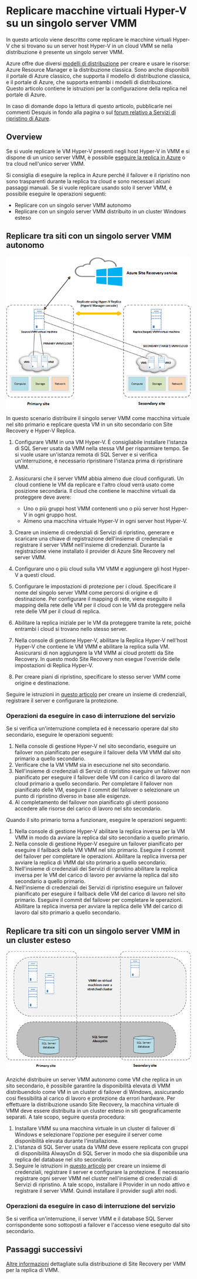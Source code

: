 
<properties
	pageTitle="Azure Site Recovery: Replicare macchine virtuali Hyper-V su un singolo server VMM | Microsoft Azure"
	description="In questo articolo viene descritto come replicare le macchine virtuali Hyper-V se si ha un singolo server VMM."
	services="site-recovery"
	documentationCenter=""
	authors="rayne-wiselman"
	manager="jwhit"
	editor=""/>

<tags
	ms.service="site-recovery"
	ms.devlang="na"
	ms.topic="article"
	ms.tgt_pltfrm="na"
	ms.workload="backup-recovery"
	ms.date="08/24/2016"
	ms.author="raynew"/>

#  Replicare macchine virtuali Hyper-V su un singolo server VMM

In questo articolo viene descritto come replicare le macchine virtuali Hyper-V che si trovano su un server host Hyper-V in un cloud VMM se nella distribuzione è presente un singolo server VMM.

Azure offre due diversi [modelli di distribuzione](../resource-manager-deployment-model.md) per creare e usare le risorse: Azure Resource Manager e la distribuzione classica. Sono anche disponibili il portale di Azure classico, che supporta il modello di distribuzione classica, e il portale di Azure, che supporta entrambi i modelli di distribuzione. Questo articolo contiene le istruzioni per la configurazione della replica nel portale di Azure.


In caso di domande dopo la lettura di questo articolo, pubblicarle nei commenti Desquis in fondo alla pagina o sul [forum relativo a Servizi di ripristino di Azure](https://social.msdn.microsoft.com/forums/azure/home?forum=hypervrecovmgr).

## Overview

Se si vuole replicare le VM Hyper-V presenti negli host Hyper-V in VMM e si dispone di un unico server VMM, è possibile [eseguire la replica in Azure](site-recovery-vmm-to-azure.md) o tra cloud nell'unico server VMM.

Si consiglia di eseguire la replica in Azure perché il failover e il ripristino non sono trasparenti durante la replica tra cloud e sono necessari alcuni passaggi manuali. Se si vuole replicare usando solo il server VMM, è possibile eseguire le operazioni seguenti:

- Replicare con un singolo server VMM autonomo
- Replicare con un singolo server VMM distribuito in un cluster Windows esteso


## Replicare tra siti con un singolo server VMM autonomo

![Server VMM virtuale autonomo](./media/site-recovery-single-vmm/single-vmm-standalone.png)

In questo scenario distribuire il singolo server VMM come macchina virtuale nel sito primario e replicare questa VM in un sito secondario con Site Recovery e Hyper-V Replica.

1. Configurare VMM in una VM Hyper-V. È consigliabile installare l'istanza di SQL Server usata da VMM nella stessa VM per risparmiare tempo. Se si vuole usare un'istanza remota di SQL Server e si verifica un'interruzione, è necessario ripristinare l'istanza prima di ripristinare VMM.
2. Assicurarsi che il server VMM abbia almeno due cloud configurati. Un cloud contiene le VM da replicare e l'altro cloud verrà usato come posizione secondaria. Il cloud che contiene le macchine virtuali da proteggere deve avere:

	- Uno o più gruppi host VMM contenenti uno o più server host Hyper-V in ogni gruppo host.
	- Almeno una macchina virtuale Hyper-V in ogni server host Hyper-V.

3. Creare un insieme di credenziali di Servizi di ripristino, generare e scaricare una chiave di registrazione dell'insieme di credenziali e registrare il server VMM nell'insieme di credenziali. Durante la registrazione viene installato il provider di Azure Site Recovery nel server VMM.
4. Configurare uno o più cloud sulla VM VMM e aggiungere gli host Hyper-V a questi cloud.
3. Configurare le impostazioni di protezione per i cloud. Specificare il nome del singolo server VMM come percorsi di origine e di destinazione. Per configurare il mapping di rete, viene eseguito il mapping della rete delle VM per il cloud con le VM da proteggere nella rete delle VM per il cloud di replica.
4. Abilitare la replica iniziale per le VM da proteggere tramite la rete, poiché entrambi i cloud si trovano nello stesso server.
4. Nella console di gestione Hyper-V, abilitare la Replica Hyper-V nell'host Hyper-V che contiene le VM VMM e abilitare la replica sulla VM. Assicurarsi di non aggiungere la VM VMM ai cloud protetti da Site Recovery. In questo modo Site Recovery non esegue l'override delle impostazioni di Replica Hyper-V.
5. Per creare piani di ripristino, specificare lo stesso server VMM come origine e destinazione.

Seguire le istruzioni in [questo articolo](site-recovery-vmm-to-vmm.md) per creare un insieme di credenziali, registrare il server e configurare la protezione.

### Operazioni da eseguire in caso di interruzione del servizio

Se si verifica un'interruzione completa ed è necessario operare dal sito secondario, eseguire le operazioni seguenti:

1.	Nella console di gestione Hyper-V nel sito secondario, eseguire un failover non pianificato per eseguire il failover della VM VMM dal sito primario a quello secondario.
2.	Verificare che la VM VMM sia in esecuzione nel sito secondario.
3.	Nell'insieme di credenziali di Servizi di ripristino eseguire un failover non pianificato per eseguire il failover delle VM con il carico di lavoro dal cloud primario a quello secondario. Per completare il failover non pianificato delle VM, eseguire il commit del failover o selezionare un punto di ripristino diverso in base alle esigenze.
4.	Al completamento del failover non pianificato gli utenti possono accedere alle risorse del carico di lavoro nel sito secondario.

Quando il sito primario torna a funzionare, eseguire le operazioni seguenti:

1.	Nella console di gestione Hyper-V abilitare la replica inversa per la VM VMM in modo da avviare la replica dal sito secondario a quello primario.
2.	Nella console di gestione Hyper-V eseguire un failover pianificato per eseguire il failback della VM VMM nel sito primario. Eseguire il commit del failover per completare le operazioni. Abilitare la replica inversa per avviare la replica di VMM dal sito primario a quello secondario.
3.	Nell'insieme di credenziali dei Servizi di ripristino abilitare la replica inversa per le VM del carico di lavoro per avviarne la replica dal sito secondario a quello primario.
4.	Nell'insieme di credenziali dei Servizi di ripristino eseguire un failover pianificato per eseguire il failback delle VM del carico di lavoro nel sito primario. Eseguire il commit del failover per completare le operazioni. Abilitare la replica inversa per avviare la replica delle VM del carico di lavoro dal sito primario a quello secondario.



## Replicare tra siti con un singolo server VMM in un cluster esteso

![Server VMM virtuale cluster](./media/site-recovery-single-vmm/single-vmm-cluster.png)

Anziché distribuire un server VMM autonomo come VM che replica in un sito secondario, è possibile garantire la disponibilità elevata di VMM distribuendolo come VM in un cluster di failover di Windows, assicurando così flessibilità al carico di lavoro e protezione da errori hardware. Per effettuare la distribuzione usando Site Recovery, la macchina virtuale di VMM deve essere distribuita in un cluster esteso in siti geograficamente separati. A tale scopo, seguire questa procedura:

1. Installare VMM su una macchina virtuale in un cluster di failover di Windows e selezionare l'opzione per eseguire il server come disponibilità elevata durante l'installazione.
2. L'istanza di SQL Server usata da VMM deve essere replicata con gruppi di disponibilità AlwaysOn di SQL Server in modo che sia disponibile una replica del database nel sito secondario.
3. Seguire le istruzioni in [questo articolo](site-recovery-vmm-to-vmm.md) per creare un insieme di credenziali, registrare il server e configurare la protezione. È necessario registrare ogni server VMM nel cluster nell'insieme di credenziali di Servizi di ripristino. A tale scopo, installare il Provider in un nodo attivo e registrare il server VMM. Quindi installare il provider sugli altri nodi.

### Operazioni da eseguire in caso di interruzione del servizio

Se si verifica un'interruzione, il server VMM e il database SQL Server corrispondente sono sottoposti a failover e l'accesso viene eseguito dal sito secondario.


## Passaggi successivi

[Altre informazioni](site-recovery-vmm-to-vmm.md) dettagliate sulla distribuzione di Site Recovery per VMM per la replica di VMM.

<!---HONumber=AcomDC_0824_2016-->